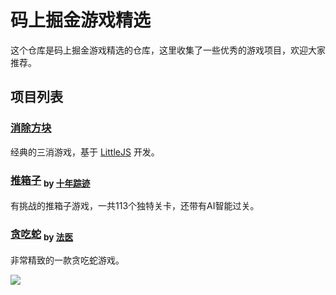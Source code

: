 # 码上掘金游戏精选

这个仓库是码上掘金游戏精选的仓库，这里收集了一些优秀的游戏项目，欢迎大家推荐。

## 项目列表

### [消除方块](https://code.juejin.cn/pen/7132120696733302822)

经典的三消游戏，基于 [LittleJS](https://github.com/KilledByAPixel/LittleJS) 开发。

### [推箱子](https://code.juejin.cn/pen/7131587018592796679) <sub>by [十年踪迹](https://juejin.cn/user/712139263189303)</sub>

有挑战的推箱子游戏，一共113个独特关卡，还带有AI智能过关。

### [贪吃蛇](https://code.juejin.cn/pen/7155823946388996132) <sub>by [法医](https://juejin.cn/user/1574156383557255)</sub>

非常精致的一款贪吃蛇游戏。

![](https://p6-juejin.byteimg.com/tos-cn-i-k3u1fbpfcp/699116937b1d48d3839f440ae05635ea~tplv-k3u1fbpfcp-no-mark:400:400:400:0.awebp?)
